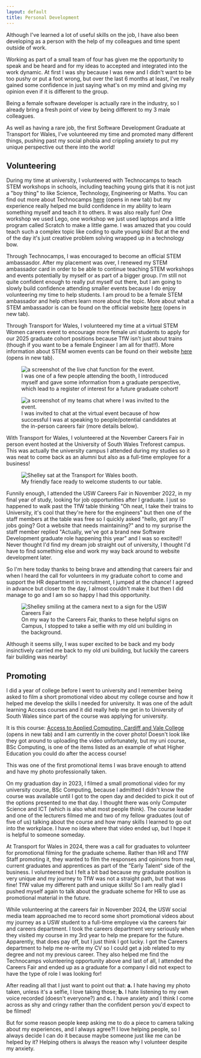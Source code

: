 ```yaml
---
layout: default
title: Personal Development
---
```


Although I've learned a lot of useful skills on the job, I have also been developing as a person with the help of my colleagues and time spent outside of work.

Working as part of a small team of four has given me the opportunity to speak and be heard and for my ideas to accepted and integrated into the work dynamic.  At first I was shy because I was new and I didn't want to be too pushy or put a foot wrong, but over the last 6 months at least, I've really gained some confidence in just saying what's on my mind and giving my opinion even if it is different to the group.

Being a female software developer is actually rare in the industry, so I already bring a fresh point of view by being different to my 3 male colleagues.

As well as having a rare job, the first Software Development Graduate at Transport for Wales, I've volunteered my time and promoted many different things, pushing past my social phobia and crippling anxiety to put my unique perspective out there into the world!

## Volunteering

During my time at university, I volunteered with Technocamps to teach STEM workshops in schools, including teaching young girls that it is not just a "boy thing" to like Science, Technology, Engineering or Maths.  You can find out more about Technocamps <a href="https://www.technocamps.com/en/about-technocamps/" target="_blank">here</a> (opens in new tab) but my experience really helped me build confidence in my ability to learn something myself and teach it to others.  It was also really fun! One workshop we used Lego, one workshop we just used laptops and a little program called Scratch to make a little game.  I was amazed that you could teach such a complex topic like coding to quite young kids! But at the end of the day it's just creative problem solving wrapped up in a technology bow.

Through Technocamps, I was encouraged to become an official STEM ambassasdor.  After my placement was over, I renewed my STEM ambassador card in order to be able to continue teaching STEM workshops and events potentially by myself or as part of a bigger group.  I'm still not quite confident enough to really put myself out there, but I am going to slowly build confidence attending smaller events because I do enjoy volunteering my time to help students.  I am proud to be a female STEM ambassador and help others learn more about the topic.  More about what a STEM ambassador is can be found on the official website <a href="https://www.stem.org.uk/stem-ambassadors" target="_blank">here</a> (opens in new tab).

Through Transport for Wales, I volunteered my time at a virtual STEM Women careers event to encourage more female uni students to apply for our 2025 graduate cohort positions because TfW isn't just about trains (though if you want to be a female Engineer I am all for that!!).  More information about STEM women events can be found on their website <a href="https://www.stemwomen.com/events" target="_blank">here</a> (opens in new tab).

<figure>
<img class="max-w-xs mx-auto md:max-w-full" src="/assets/images/women-in-stem-volunteer-2024-11-15 two.png" alt="a screenshot of the live chat function for the event.">
<figcaption class="text-center">I was one of a few people attending the booth, I introduced myself and gave some information from a graduate perspective, which lead to a register of interest for a future graduate cohort!</figcaption>
</figure>

<figure>
<img class="max-w-xs mx-auto md:max-w-full" src="/assets/images/women-in-stem-volunteer-invite.png" alt="a screenshot of my teams chat where I was invited to the event.">
<figcaption class="text-center">I was invited to chat at the virtual event because of how successful I was at speaking to people/potential candidates at the in-person careers fair (more details below).</figcaption>
</figure>

With Transport for Wales, I volunteered at the November Careers Fair in person event hosted at the University of South Wales Treforest campus.  This was actually the university campus I attended during my studies so it was neat to come back as an alumni but also as a full-time employee for a business!

<figure>
<img class="max-w-xs mx-auto md:max-w-full" src="/assets/images/meAtTable1.jpg" alt="Shelley sat at the Transport for Wales booth.">
<figcaption class="text-center">My friendly face ready to welcome students to our table.</figcaption>
</figure>

Funnily enough, I attended the USW Careers Fair in November 2022, in my final year of study, looking for job opportunities after I graduate.  I just so happened to walk past the TfW table thinking "Oh neat, I take their trains to University, it's cool that they're here for the engineers" but then one of the staff members at the table was free so I quickly asked "hello, got any IT jobs going? Got a website that needs maintaining?" and to my surprise the staff member replied "Actually, we've got a brand new Software Development graduate role happening this year" and I was so excited!!  Never thought I'd find my dream job straight out of university, I thought I'd have to find something else and work my way back around to website development later.

So I'm here today thanks to being brave and attending that careers fair and when I heard the call for volunteers in my graduate cohort to come and support the HR department in recruitment, I jumped at the chance!  I agreed in advance but closer to the day, I almost couldn't make it but then I did manage to go and I am so so happy I had this opportunity.

<figure>
<img class="max-w-xs mx-auto md:max-w-full" src="/assets/images/meAtUSWFair.jpg" alt="Shelley smiling at the camera next to a sign for the USW Careers Fair">
<figcaption class="text-center">On my way to the Careers Fair, thanks to these helpful signs on Campus, I stopped to take a selfie with my old uni building in the background.</figcaption>
</figure>

Although it seems silly, I was super excited to be back and my body insinctively carried me back to my old uni building, but luckily the careers fair building was nearby!

## Promoting

I did a year of college before I went to university and I remember being asked to film a short promotional video about my college course and how it helped me develop the skills I needed for university.  It was one of the adult learning Access courses and it did really help me get in to University of South Wales since part of the course was applying for university.

It is this course: <a href="https://cavc.ac.uk/en/courses/access/access-to-digital-technology?occurrence=170056" target="_blank">Access to Applied Computing, Cardiff and Vale College</a> (opens in new tab) and I am currently in the cover photo!  Doesn't look like they got around to uploading the video unfortunately, but my uni course, BSc Computing, is one of the items listed as an example of what Higher Education you could do after the access course!

This was one of the first promotional items I was brave enough to attend and have my photo professionally taken.

On my graduation day in 2023, I filmed a small promotional video for my university course, BSc Computing, because I admitted I didn't know the course was available until I got to the open day and decided to pick it out of the options presented to me that day.  I thought there was only Computer Science and ICT (which is also what most people think).
The course leader and one of the lecturers filmed me and two of my fellow graduates (out of five of us) talking about the course and how many skills I learned to go out into the workplace.  I have no idea where that video ended up, but I hope it is helpful to someone someday.

At Transport for Wales in 2024, there was a call for graduates to volunteer for promotional filming for the graduate scheme.  Rather than HR and TfW Staff promoting it, they wanted to film the responses and opinions from real, current graduates and apprentices as part of the "Early Talent" side of the business.  I volunteered but I felt a bit bad because my graduate position is very unique and my journey to TfW was not a straight path, but that was fine! TfW value my different path and unique skills!  So I am really glad I pushed myself again to talk about the graduate scheme for HR to use as promotional material in the future.

While volunteering at the careers fair in November 2024, the USW social media team approached me to record some short promotional videos about my journey as a USW student to a full-time employee via the careers fair and careers department.  I took the careers department very seriously when they visited my course in my 3rd year to help me prepare for the future.  Apparently, that does pay off, but I just think I got lucky.  I got the Careers department to help me re-write my CV so I could get a job related to my degree and not my previous career.  They also helped me find the Technocamps volunteering opportunity above and last of all, I attended the Careers Fair and ended up as a graduate for a company I did not expect to have the type of role I was looking for!

After reading all that I just want to point out that: **a.** I hate having my photo taken, unless it's a selfie, I love taking those; **b.** I hate listening to my own voice recorded (doesn't everyone?) and **c.** I have anxiety and I think I come across as shy and cringy rather than the confident person you'd expect to be filmed!

But for some reason people keep asking me to do a piece to camera talking about my experiences, and I always agree?! I love helping people, so I always decide I can do it because maybe someone just like me can be helped by it?  Helping others is always the reason why I volunteer despite my anxiety.
